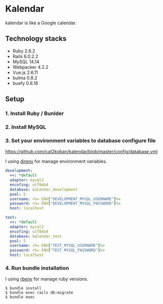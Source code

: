 # Kalendar
kalendar is like a Google calendar.

## Technology stacks
- Ruby 2.6.2
- Rails 6.0.2.2
- MySQL 14.14
- Webpacker 4.2.2
- Vue.js 2.6.11
- bulma 0.8.2
- buefy 0.8.18

## Setup
### 1. Install Ruby / Bunlder

### 2. Install MySQL

### 3. Set your environment variables to database configure file
https://github.com/cat2koban/kalendar/blob/master/config/database.yml

I using [direnv](https://github.com/direnv/direnv) for manage environment variables. 

```yml
development:
  <<: *default
  adapter: mysql2
  encofing: utf8mb4
  database: kalendar_development
  pool: 5
  username: <%= ENV["DEVELOPMENT_MYSQL_USERNAME"]%>
  password: <%= ENV["DEVELOPMENT_MYSQL_PASSWORD"]%>
  host: localhost

test:
  <<: *default
  adapter: mysql2
  encofing: utf8mb4
  database: kalendar_test
  pool: 5
  username: <%= ENV["TEST_MYSQL_USERNAME"]%>
  password: <%= ENV["TEST_MYSQL_PASSWORD"]%>
  host: localhost
```

### 4. Run bundle installation

I using [rbenv](https://github.com/rbenv/rbenv) for manage ruby versions.

```
$ bundle install
$ bundle exec rails db:migrate
$ bundle exec 
```

